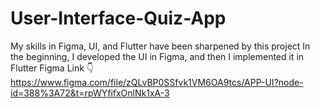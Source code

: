 # User-Interface-Quiz-App
My skills in Figma, UI, and Flutter have been sharpened by this project
In the beginning, I developed the UI in Figma, and then I implemented it in Flutter
Figma Link 👇
https://www.figma.com/file/zQLvBP0SSfvk1VM6OA9tcs/APP-UI?node-id=388%3A72&t=rpWYfifxOnlNk1xA-3
